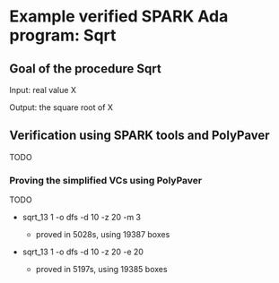 # Example verified SPARK Ada program: Sqrt

## Goal of the procedure Sqrt

Input: real value X

Output: the square root of X

## Verification using SPARK tools and PolyPaver

TODO


### Proving the simplified VCs using PolyPaver

TODO

* sqrt_13 1 -o dfs -d 10 -z 20 -m 3
    * proved in 5028s, using 19387 boxes

* sqrt_13 1 -o dfs -d 10 -z 20 -e 20

    * proved in 5197s, using 19385 boxes


